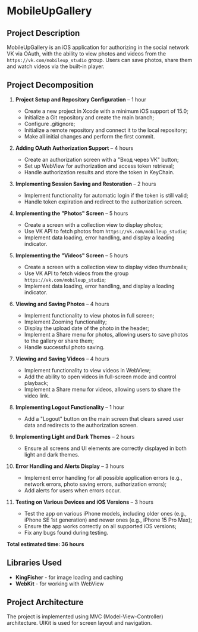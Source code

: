 # MobileUpGallery

## Project Description
MobileUpGallery is an iOS application for authorizing in the social network VK via OAuth, with the ability to view photos and videos from the `https://vk.com/mobileup_studio` group. Users can save photos, share them and watch videos via the built-in player.

## Project Decomposition
1. **Project Setup and Repository Configuration** – 1 hour
    - Create a new project in Xcode with a minimum iOS support of 15.0;
    - Initialize a Git repository and create the main branch;
    - Configure .gitignore;
    - Initialize a remote repository and connect it to the local repository;
    - Make all initial changes and perform the first commit.
  
2. **Adding OAuth Authorization Support** – 4 hours
    - Create an authorization screen with a "Вход через VK" button;
    - Set up WebView for authorization and access token retrieval;
    - Handle authorization results and store the token in KeyChain.

3. **Implementing Session Saving and Restoration** – 2 hours
    - Implement functionality for automatic login if the token is still valid;
    - Handle token expiration and redirect to the authorization screen.

4. **Implementing the "Photos" Screen** – 5 hours
    - Create a screen with a collection view to display photos;
    - Use VK API to fetch photos from `https://vk.com/mobileup_studio`;
    - Implement data loading, error handling, and display a loading indicator.

5. **Implementing the "Videos" Screen** – 5 hours
    - Create a screen with a collection view to display video thumbnails;
    - Use VK API to fetch videos from the group `https://vk.com/mobileup_studio`;
    - Implement data loading, error handling, and display a loading indicator.

6. **Viewing and Saving Photos** – 4 hours
    - Implement functionality to view photos in full screen;
    - Implement Zooming functionality;
    - Display the upload date of the photo in the header;
    - Implement a Share menu for photos, allowing users to save photos to the gallery or share them;
    - Handle successful photo saving.

7. **Viewing and Saving Videos** – 4 hours
    - Implement functionality to view videos in WebView;
    - Add the ability to open videos in full-screen mode and control playback;
    - Implement a Share menu for videos, allowing users to share the video link.

8. **Implementing Logout Functionality** – 1 hour
    - Add a "Logout" button on the main screen that clears saved user data and redirects to the authorization screen.

9. **Implementing Light and Dark Themes** – 2 hours
    - Ensure all screens and UI elements are correctly displayed in both light and dark themes.

10. **Error Handling and Alerts Display** – 3 hours
    - Implement error handling for all possible application errors (e.g., network errors, photo saving errors, authorization errors);
    - Add alerts for users when errors occur.

11. **Testing on Various Devices and iOS Versions** – 3 hours
    - Test the app on various iPhone models, including older ones (e.g., iPhone SE 1st generation) and newer ones (e.g., iPhone 15 Pro Max);
    - Ensure the app works correctly on all supported iOS versions;
    - Fix any bugs found during testing.
   
**Total estimated time: 36 hours**

## Libraries Used
- **KingFisher** - for image loading and caching
- **WebKit** - for working with WebView

## Project Architecture
The project is implemented using MVC (Model-View-Controller) architecture. UIKit is used for screen layout and navigation.
